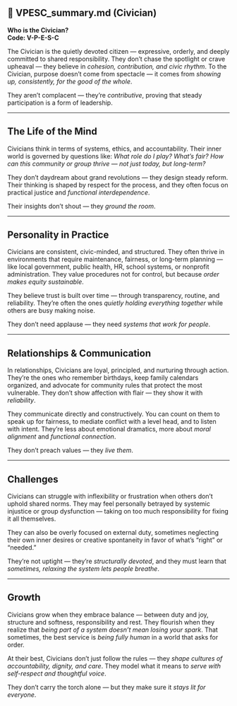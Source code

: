 ## 📄 VPESC_summary.md (Civician)

**Who is the Civician?**  
**Code: V-P-E-S-C**

The Civician is the quietly devoted citizen — expressive, orderly, and deeply committed to shared responsibility. They don’t chase the spotlight or crave upheaval — they believe in *cohesion, contribution, and civic rhythm*. To the Civician, purpose doesn’t come from spectacle — it comes from *showing up, consistently, for the good of the whole*.

They aren’t complacent — they’re *contributive*, proving that steady participation is a form of leadership.

---

## The Life of the Mind

Civicians think in terms of systems, ethics, and accountability. Their inner world is governed by questions like: *What role do I play? What’s fair? How can this community or group thrive — not just today, but long-term?*

They don’t daydream about grand revolutions — they design steady reform. Their thinking is shaped by respect for the process, and they often focus on practical justice and *functional interdependence*.

Their insights don’t shout — they *ground the room*.

---

## Personality in Practice

Civicians are consistent, civic-minded, and structured. They often thrive in environments that require maintenance, fairness, or long-term planning — like local government, public health, HR, school systems, or nonprofit administration. They value procedures not for control, but because *order makes equity sustainable*.

They believe trust is built over time — through transparency, routine, and reliability. They’re often the ones *quietly holding everything together* while others are busy making noise.

They don’t need applause — they need *systems that work for people*.

---

## Relationships & Communication

In relationships, Civicians are loyal, principled, and nurturing through action. They’re the ones who remember birthdays, keep family calendars organized, and advocate for community rules that protect the most vulnerable. They don’t show affection with flair — they show it with *reliability*.

They communicate directly and constructively. You can count on them to speak up for fairness, to mediate conflict with a level head, and to listen with intent. They’re less about emotional dramatics, more about *moral alignment* and *functional connection*.

They don’t preach values — they *live them*.

---

## Challenges

Civicians can struggle with inflexibility or frustration when others don’t uphold shared norms. They may feel personally betrayed by systemic injustice or group dysfunction — taking on too much responsibility for fixing it all themselves.

They can also be overly focused on external duty, sometimes neglecting their own inner desires or creative spontaneity in favor of what’s “right” or “needed.”

They’re not uptight — they’re *structurally devoted*, and they must learn that *sometimes, relaxing the system lets people breathe*.

---

## Growth

Civicians grow when they embrace balance — between duty and joy, structure and softness, responsibility and rest. They flourish when they realize that *being part of a system doesn’t mean losing your spark*. That sometimes, the best service is *being fully human* in a world that asks for order.

At their best, Civicians don’t just follow the rules — they *shape cultures of accountability, dignity, and care*. They model what it means to *serve with self-respect and thoughtful voice*.

They don’t carry the torch alone — but they make sure it *stays lit for everyone*.
